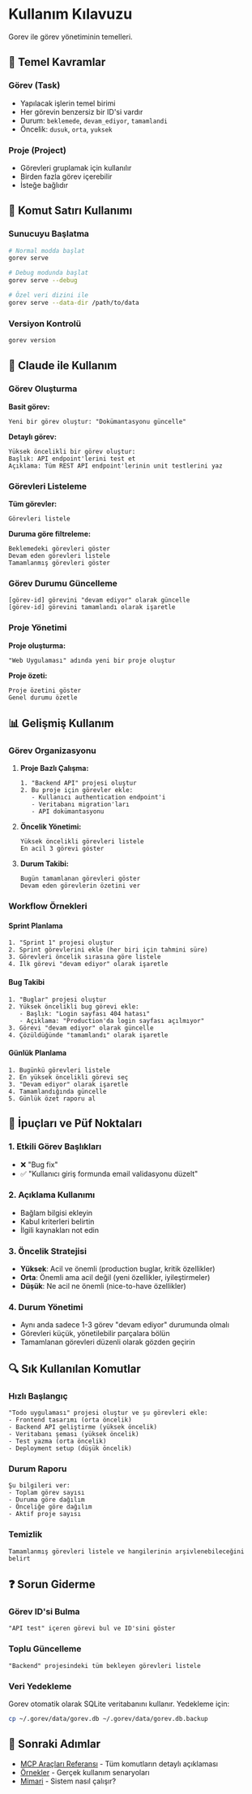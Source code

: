 # Kullanım Kılavuzu

Gorev ile görev yönetiminin temelleri.

## 🎯 Temel Kavramlar

### Görev (Task)
- Yapılacak işlerin temel birimi
- Her görevin benzersiz bir ID'si vardır
- Durum: `beklemede`, `devam_ediyor`, `tamamlandi`
- Öncelik: `dusuk`, `orta`, `yuksek`

### Proje (Project)
- Görevleri gruplamak için kullanılır
- Birden fazla görev içerebilir
- İsteğe bağlıdır

## 🔧 Komut Satırı Kullanımı

### Sunucuyu Başlatma
```bash
# Normal modda başlat
gorev serve

# Debug modunda başlat
gorev serve --debug

# Özel veri dizini ile
gorev serve --data-dir /path/to/data
```

### Versiyon Kontrolü
```bash
gorev version
```

## 💬 Claude ile Kullanım

### Görev Oluşturma

**Basit görev:**
```
Yeni bir görev oluştur: "Dokümantasyonu güncelle"
```

**Detaylı görev:**
```
Yüksek öncelikli bir görev oluştur:
Başlık: API endpoint'lerini test et
Açıklama: Tüm REST API endpoint'lerinin unit testlerini yaz
```

### Görevleri Listeleme

**Tüm görevler:**
```
Görevleri listele
```

**Duruma göre filtreleme:**
```
Beklemedeki görevleri göster
Devam eden görevleri listele
Tamamlanmış görevleri göster
```

### Görev Durumu Güncelleme

```
[görev-id] görevini "devam ediyor" olarak güncelle
[görev-id] görevini tamamlandı olarak işaretle
```

### Proje Yönetimi

**Proje oluşturma:**
```
"Web Uygulaması" adında yeni bir proje oluştur
```

**Proje özeti:**
```
Proje özetini göster
Genel durumu özetle
```

## 📊 Gelişmiş Kullanım

### Görev Organizasyonu

1. **Proje Bazlı Çalışma:**
   ```
   1. "Backend API" projesi oluştur
   2. Bu proje için görevler ekle:
      - Kullanıcı authentication endpoint'i
      - Veritabanı migration'ları
      - API dokümantasyonu
   ```

2. **Öncelik Yönetimi:**
   ```
   Yüksek öncelikli görevleri listele
   En acil 3 görevi göster
   ```

3. **Durum Takibi:**
   ```
   Bugün tamamlanan görevleri göster
   Devam eden görevlerin özetini ver
   ```

### Workflow Örnekleri

#### Sprint Planlama
```
1. "Sprint 1" projesi oluştur
2. Sprint görevlerini ekle (her biri için tahmini süre)
3. Görevleri öncelik sırasına göre listele
4. İlk görevi "devam ediyor" olarak işaretle
```

#### Bug Takibi
```
1. "Buglar" projesi oluştur
2. Yüksek öncelikli bug görevi ekle:
   - Başlık: "Login sayfası 404 hatası"
   - Açıklama: "Production'da login sayfası açılmıyor"
3. Görevi "devam ediyor" olarak güncelle
4. Çözüldüğünde "tamamlandı" olarak işaretle
```

#### Günlük Planlama
```
1. Bugünkü görevleri listele
2. En yüksek öncelikli görevi seç
3. "Devam ediyor" olarak işaretle
4. Tamamlandığında güncelle
5. Günlük özet raporu al
```

## 🎨 İpuçları ve Püf Noktaları

### 1. Etkili Görev Başlıkları
- ❌ "Bug fix"
- ✅ "Kullanıcı giriş formunda email validasyonu düzelt"

### 2. Açıklama Kullanımı
- Bağlam bilgisi ekleyin
- Kabul kriterleri belirtin
- İlgili kaynakları not edin

### 3. Öncelik Stratejisi
- **Yüksek**: Acil ve önemli (production buglar, kritik özellikler)
- **Orta**: Önemli ama acil değil (yeni özellikler, iyileştirmeler)
- **Düşük**: Ne acil ne önemli (nice-to-have özellikler)

### 4. Durum Yönetimi
- Aynı anda sadece 1-3 görev "devam ediyor" durumunda olmalı
- Görevleri küçük, yönetilebilir parçalara bölün
- Tamamlanan görevleri düzenli olarak gözden geçirin

## 🔍 Sık Kullanılan Komutlar

### Hızlı Başlangıç
```
"Todo uygulaması" projesi oluştur ve şu görevleri ekle:
- Frontend tasarımı (orta öncelik)
- Backend API geliştirme (yüksek öncelik)  
- Veritabanı şeması (yüksek öncelik)
- Test yazma (orta öncelik)
- Deployment setup (düşük öncelik)
```

### Durum Raporu
```
Şu bilgileri ver:
- Toplam görev sayısı
- Duruma göre dağılım
- Önceliğe göre dağılım
- Aktif proje sayısı
```

### Temizlik
```
Tamamlanmış görevleri listele ve hangilerinin arşivlenebileceğini belirt
```

## ❓ Sorun Giderme

### Görev ID'si Bulma
```
"API test" içeren görevi bul ve ID'sini göster
```

### Toplu Güncelleme
```
"Backend" projesindeki tüm bekleyen görevleri listele
```

### Veri Yedekleme
Gorev otomatik olarak SQLite veritabanını kullanır. Yedekleme için:
```bash
cp ~/.gorev/data/gorev.db ~/.gorev/data/gorev.db.backup
```

## 🚀 Sonraki Adımlar

- [MCP Araçları Referansı](mcp-araclari.md) - Tüm komutların detaylı açıklaması
- [Örnekler](ornekler.md) - Gerçek kullanım senaryoları
- [Mimari](mimari.md) - Sistem nasıl çalışır?